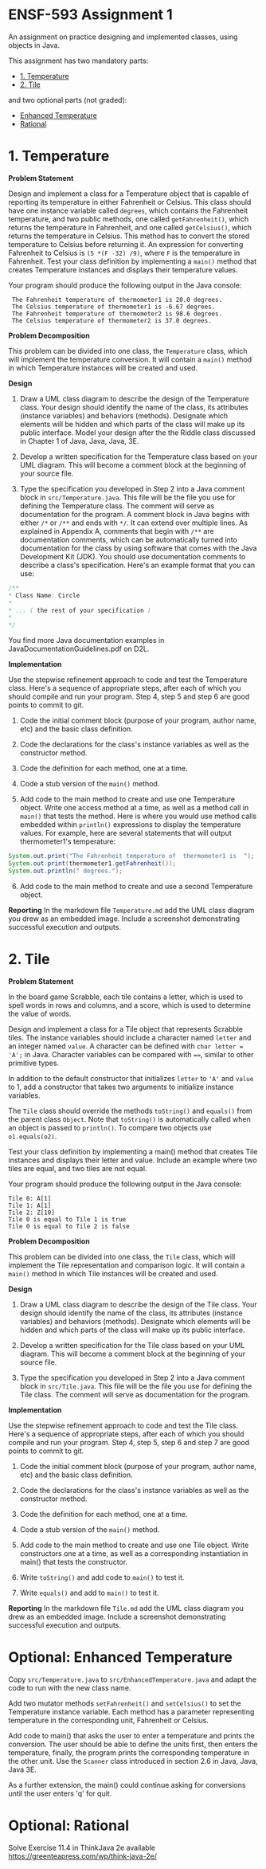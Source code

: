 # ENSF-593 Assignment 1

An assignment on practice designing and implemented classes, using objects in Java.

This assignment has two mandatory parts:

- [1. Temperature](#1-temperature)
- [2. Tile](#2-tile)

and two optional parts (not graded):

- [Enhanced Temperature](#optional-enhanced-temperature)
- [Rational](#optional-rational)

# 1. Temperature

**Problem Statement**

Design and implement a class for a Temperature object that is capable of reporting its temperature in either Fahrenheit or Celsius. This class should have one instance variable called `degrees`, which contains the Fahrenheit temperature, and two public methods, one called `getFahrenheit()`, which returns the temperature in Fahrenheit, and one called `getCelsius()`, which returns the temperature in Celsius. This method has to convert the stored temperature to Celsius before returning it. An expression for converting Fahrenheit to Celsius is `(5 *(F -32) /9)`, where `F` is the temperature in Fahrenheit.
Test your class definition by implementing a `main()` method that creates Temperature instances and displays their temperature values.

Your program should produce the following output in the Java console:

```
 The Fahrenheit temperature of thermometer1 is 20.0 degrees.
 The Celsius temperature of thermometer1 is -6.67 degrees.
 The Fahrenheit temperature of thermometer2 is 98.6 degrees.
 The Celsius temperature of thermometer2 is 37.0 degrees.
```

**Problem Decomposition**

This problem can be divided into one class, the `Temperature` class, which will implement the temperature conversion. It will contain a `main()` method in which Temperature instances will be created and used.

**Design**

1. Draw a UML class diagram to describe the design of the Temperature class. Your design should identify the name of the class, its attributes (instance variables) and behaviors (methods). Designate which elements will be hidden and which parts of the class will make up its public interface. Model your design after the the Riddle class discussed in Chapter 1 of Java, Java, Java, 3E.

2. Develop a written specification for the Temperature class based on your UML diagram. This will become a comment block at the beginning of your source file.

3. Type the specification you developed in Step 2 into a Java comment block in `src/Temperature.java`. This file will be the file you use for defining the Temperature class. The comment will serve as documentation for the program. A comment block in Java begins with either `/*` or `/**` and ends with `*/`. It can extend over multiple lines. As explained in Appendix A, comments that begin with `/**` are documentation comments, which can be automatically turned into documentation for the class by using software that comes with the Java Development Kit (JDK). You should use documentation comments to describe a class's specification. Here's an example format that you can use:

```java
/**
* Class Name: Circle
*
* ... ( the rest of your specification )
*
*/
```

You find more Java documentation examples in JavaDocumentationGuidelines.pdf on D2L.

**Implementation**

Use the stepwise refinement approach to code and test the Temperature class. Here's a sequence of appropriate steps, after each of which you should compile and run your program. Step 4, step 5 and step 6 are good points to commit to git.

1. Code the initial comment block (purpose of your program, author name, etc) and the basic class definition.

2. Code the declarations for the class's instance variables as well as the constructor method.

3. Code the definition for each method, one at a time.

4. Code a stub version of the `main()` method.

5. Add code to the main method to create and use one Temperature object. Write one access method at a time, as well as a method call in `main()` that tests the method. Here is where you would use method calls embedded within `println()` expressions to display the temperature values. For example, here are several statements that will output thermometer1's temperature:

```java
System.out.print("The Fahrenheit temperature of  thermometer1 is  ");
System.out.print(thermometer1.getFahrenheit());
System.out.println(" degrees.");
```

6. Add code to the main method to create and use a second Temperature object.

**Reporting**
In the markdown file `Temperature.md` add the UML class diagram you drew as an embedded image. Include a screenshot demonstrating successful execution and outputs.

# 2. Tile

**Problem Statement**

In the board game Scrabble, each tile contains a letter, which is used to spell words in rows and columns, and a score, which is used to determine the value of words.

Design and implement a class for a Tile object that represents Scrabble tiles. The instance variables should include a character named `letter` and an integer named `value`. A character can be defined with `char letter = 'A';` in Java. Character variables can be compared with `==`, similar to other primitive types.

In addition to the default constructor that initializes `letter` to `'A'` and `value` to 1, add a constructor that takes two arguments to initialize instance variables.

The `Tile` class should override the methods `toString()` and `equals()` from the parent class `Object`. Note that `toString()` is automatically called when an object is passed to `println()`. To compare two objects use `o1.equals(o2)`.

Test your class definition by implementing a main() method that creates Tile instances and displays their letter and value. Include an example where two tiles are equal, and two tiles are not equal.

Your program should produce the following output in the Java console:

```
Tile 0: A[1]
Tile 1: A[1]
Tile 2: Z[10]
Tile 0 is equal to Tile 1 is true
Tile 0 is equal to Tile 2 is false
```

**Problem Decomposition**

This problem can be divided into one class, the `Tile` class, which will implement the Tile representation and comparison logic. It will contain a `main()` method in which Tile instances will be created and used.

**Design**

1. Draw a UML class diagram to describe the design of the Tile class. Your design should identify the name of the class, its attributes (instance variables) and behaviors (methods). Designate which elements will be hidden and which parts of the class will make up its public interface.

2. Develop a written specification for the Tile class based on your UML diagram. This will become a comment block at the beginning of your source file.

3. Type the specification you developed in Step 2 into a Java comment block in `src/Tile.java`. This file will be the file you use for defining the Tile class. The comment will serve as documentation for the program.

**Implementation**

Use the stepwise refinement approach to code and test the Tile class. Here's a sequence of appropriate steps, after each of which you should compile and run your program. Step 4, step 5, step 6 and step 7 are good points to commit to git.

1. Code the initial comment block (purpose of your program, author name, etc) and the basic class definition.

2. Code the declarations for the class's instance variables as well as the constructor method.

3. Code the definition for each method, one at a time.

4. Code a stub version of the `main()` method.

5. Add code to the main method to create and use one Tile object. Write constructors one at a time, as well as a corresponding instantiation in main() that tests the constructor.

6. Write `toString()` and add code to `main()` to test it.

7. Write `equals()` and add to `main()` to test it.

**Reporting**
In the markdown file `Tile.md` add the UML class diagram you drew as an embedded image. Include a screenshot demonstrating successful execution and outputs.

# Optional: Enhanced Temperature

Copy `src/Temperature.java` to `src/EnhancedTemperature.java` and adapt the code to run with the new class name.

Add two mutator methods `setFahrenheit()` and `setCelsius()` to set the Temperature instance variable. Each method has a parameter representing temperature in the corresponding unit, Fahrenheit or Celsius.

Add code to main() that asks the user to enter a temperature and prints the conversion. The user should be able to define the units first, then enters the temperature, finally, the program prints the corresponding temperature in the other unit. Use the `Scanner` class introduced in section 2.6 in Java, Java, Java 3E.

As a further extension, the main() could continue asking for conversions until the user enters 'q' for quit.

# Optional: Rational

Solve Exercise 11.4 in ThinkJava 2e available https://greenteapress.com/wp/think-java-2e/
